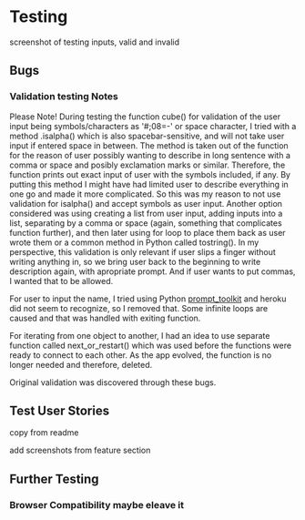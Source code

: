 
# Testing

screenshot of testing inputs, valid and invalid

## Bugs

### Validation testing Notes

Please Note!
During testing the function cube() for validation of the user input being symbols/characters as '#;08=-' or space character, I tried with a method .isalpha() which is also spacebar-sensitive, and will not take user input if entered space in between. The method is taken out of the function for the reason of user possibly wanting to describe in long sentence with a comma or space and posibly exclamation marks or similar. Therefore, the function prints out exact input of user with the symbols included, if any. 
By putting this method I might have had limited user to describe everything in one go and made it more complicated. So this was my reason to not use validation for isalpha() and accept symbols as user input.
Another option considered was using creating a list from user input, adding inputs into a list, separating by a comma or space (again, something that complicates function further), and then later using for loop to place them back as user wrote them or a common method in Python called tostring(). In my perspective, this validation is only relevant if user slips a finger without writing anything in, so we bring user back to the beginning to write description again, with apropriate prompt. And if user wants to put commas, I wanted that to be allowed.

For user to input the name, I tried using Python [prompt_toolkit](https://python-prompt-toolkit.readthedocs.io/en/master/) and heroku did not seem to recognize, so I removed that.
Some infinite loops are caused and that was handled with exiting function.

For iterating from one object to another, I had an idea to use separate function called next_or_restart() which was used before the functions were ready to connect to each other. As the app evolved, the function is no longer needed and therefore, deleted.

Original validation was discovered through these bugs.


## Test User Stories
 copy from readme

 add screenshots from feature section

## Further Testing

### Browser Compatibility maybe eleave it
